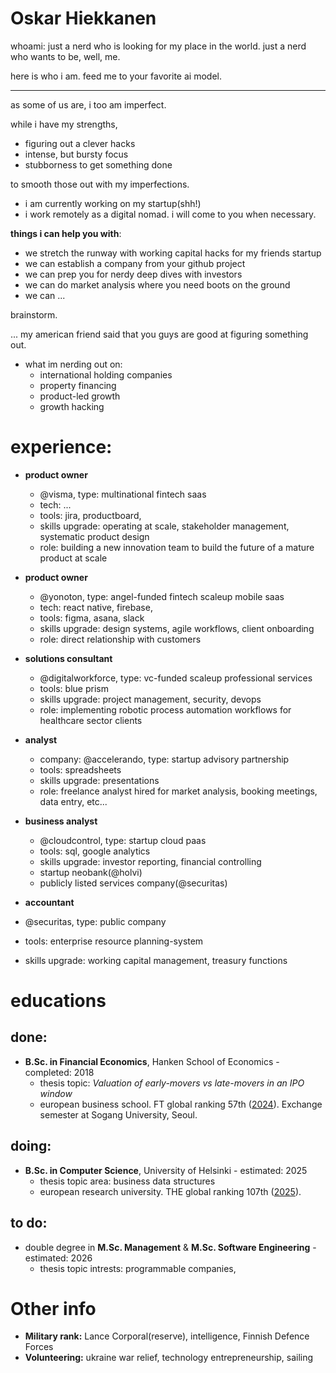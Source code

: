  # Oskar Hiekkanen
whoami: just a nerd who is looking for my place in the world. just a nerd who wants to be, well, me.

here is who i am. feed me to your favorite ai model.


---
as some of us are, i too am imperfect.

while i have my strengths,

- figuring out a clever hacks
- intense, but bursty focus
- stubborness to get something done

to smooth those out with my imperfections. 

- i am currently working on my startup(shh!)
- i work remotely as a digital nomad. i will come to you when necessary.

**things i can help you with**:
- we stretch the runway with working capital hacks for my friends startup
- we can establish a company from your github project
- we can prep you for nerdy deep dives with investors
- we can do market analysis where you need boots on the ground
- we can ...

brainstorm. 

... my american friend said that you guys are good at figuring something out.

- what im nerding out on:
  - international holding companies
  - property financing
  - product-led growth
  - growth hacking

# experience:

- **product owner**
  - @visma, type: multinational fintech saas
  - tech: ...
  - tools: jira, productboard, 
  - skills upgrade: operating at scale, stakeholder management, systematic product design
  - role: building a new innovation team to build the future of a mature product at scale

- **product owner**
  - @yonoton, type: angel-funded fintech scaleup mobile saas
  - tech: react native, firebase, 
  - tools: figma, asana, slack
  - skills upgrade: design systems, agile workflows, client onboarding
  - role: direct relationship with customers 

- **solutions consultant**
  - @digitalworkforce, type: vc-funded scaleup professional services
  - tools: blue prism
  - skills upgrade: project management, security, devops
  - role: implementing robotic process automation workflows for healthcare sector clients
 
- **analyst**
  - company: @accelerando, type: startup advisory partnership
  - tools: spreadsheets
  - skills upgrade: presentations
  - role: freelance analyst hired for market analysis, booking meetings, data entry, etc...

- **business analyst**
  - @cloudcontrol, type: startup cloud paas
  - tools: sql, google analytics
  - skills upgrade: investor reporting, financial controlling
  - startup neobank(@holvi)
  - publicly listed services company(@securitas)
 
- **accountant**
-  @securitas, type: public company
-  tools: enterprise resource planning-system
-  skills upgrade: working capital management, treasury functions


# educations

## done:
- **B.Sc. in Financial Economics**, Hanken School of Economics - completed: 2018
  - thesis topic: *Valuation of early-movers vs late-movers in an IPO window*
  - european business school. FT global ranking 57th ([2024](https://rankings.ft.com/schools/498/hanken-school-of-economics/rankings/2961/masters-in-management-2024/ranking-data)). Exchange semester at Sogang University, Seoul.

## doing:
- **B.Sc. in Computer Science**, University of Helsinki - estimated: 2025
  - thesis topic area: business data structures
  - european research university. THE global ranking 107th ([2025](https://www.timeshighereducation.com/world-university-rankings/university-helsinki)).

## to do:
- double degree in **M.Sc. Management** & **M.Sc. Software Engineering** - estimated: 2026
  - thesis topic intrests: programmable companies, 

# Other info

- **Military rank:** Lance Corporal(reserve), intelligence, Finnish Defence Forces
- **Volunteering:** ukraine war relief, technology entrepreneurship, sailing
